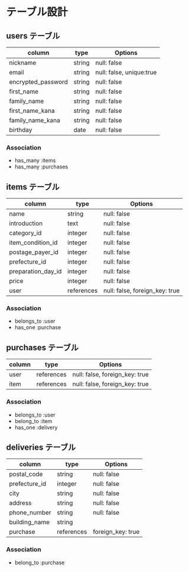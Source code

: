 # テーブル設計

## users テーブル

| column             | type   | Options                  |
| ------------------ | ------ | ------------------------ |
| nickname           | string | null: false              |
| email              | string | null: false, unique:true |
| encrypted_password | string | null: false              |
| first_name         | string | null: false              |
| family_name        | string | null: false              |
| first_name_kana    | string | null: false              |
| family_name_kana   | string | null: false              |
| birthday           | date   | null: false              |

### Association
- has_many :items
- has_many :purchases

## items テーブル

| column             | type       | Options                        |
| ------------------ | ---------- | ------------------------------ |
| name               | string     | null: false                    |
| introduction       | text       | null: false                    |
| category_id        | integer    | null: false                    |
| item_condition_id  | integer    | null: false                    |
| postage_payer_id   | integer    | null: false                    |
| prefecture_id      | integer    | null: false                    |
| preparation_day_id | integer    | null: false                    |
| price              | integer    | null: false                    |
| user               | references | null: false, foreign_key: true |


### Association
- belongs_to :user
- has_one :purchase

## purchases テーブル

| column     | type       | Options                        |
| ---------- | ---------- | ------------------------------ |
| user       | references | null: false, foreign_key: true |
| item       | references | null: false, foreign_key: true |


### Association
- belongs_to :user
- belong_to :item
- has_one :delivery

## deliveries テーブル

| column        | type       | Options           |
| ------------- | ---------- | ----------------- |
| postal_code   | string     | null: false       |
| prefecture_id | integer    | null: false       |
| city          | string     | null: false       |
| address       | string     | null: false       |
| phone_number  | string     | null: false       |
| building_name | string     |                   |
| purchase      | references | foreign_key: true |

### Association
- belong_to :purchase
